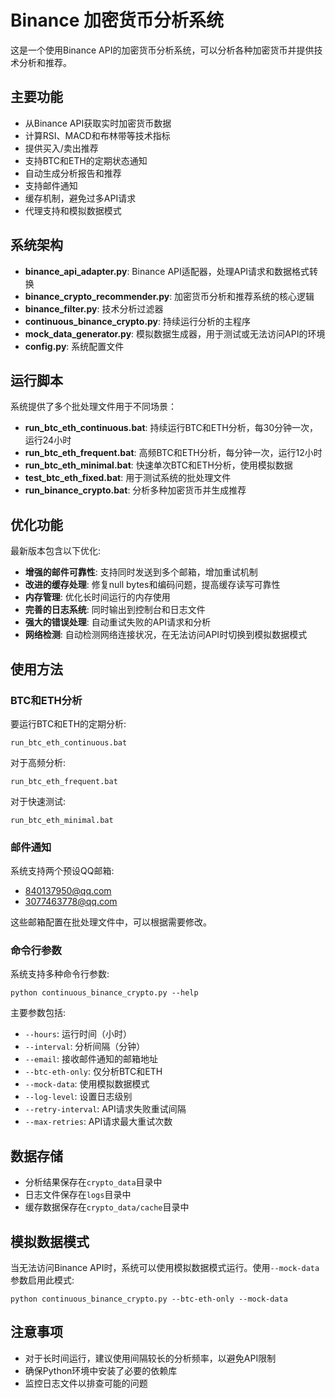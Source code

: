 # Binance 加密货币分析系统

这是一个使用Binance API的加密货币分析系统，可以分析各种加密货币并提供技术分析和推荐。

## 主要功能

- 从Binance API获取实时加密货币数据
- 计算RSI、MACD和布林带等技术指标
- 提供买入/卖出推荐
- 支持BTC和ETH的定期状态通知
- 自动生成分析报告和推荐
- 支持邮件通知
- 缓存机制，避免过多API请求
- 代理支持和模拟数据模式

## 系统架构

- **binance_api_adapter.py**: Binance API适配器，处理API请求和数据格式转换
- **binance_crypto_recommender.py**: 加密货币分析和推荐系统的核心逻辑
- **binance_filter.py**: 技术分析过滤器
- **continuous_binance_crypto.py**: 持续运行分析的主程序
- **mock_data_generator.py**: 模拟数据生成器，用于测试或无法访问API的环境
- **config.py**: 系统配置文件

## 运行脚本

系统提供了多个批处理文件用于不同场景：

- **run_btc_eth_continuous.bat**: 持续运行BTC和ETH分析，每30分钟一次，运行24小时
- **run_btc_eth_frequent.bat**: 高频BTC和ETH分析，每分钟一次，运行12小时
- **run_btc_eth_minimal.bat**: 快速单次BTC和ETH分析，使用模拟数据
- **test_btc_eth_fixed.bat**: 用于测试系统的批处理文件
- **run_binance_crypto.bat**: 分析多种加密货币并生成推荐

## 优化功能

最新版本包含以下优化:

- **增强的邮件可靠性**: 支持同时发送到多个邮箱，增加重试机制
- **改进的缓存处理**: 修复null bytes和编码问题，提高缓存读写可靠性
- **内存管理**: 优化长时间运行的内存使用
- **完善的日志系统**: 同时输出到控制台和日志文件
- **强大的错误处理**: 自动重试失败的API请求和分析
- **网络检测**: 自动检测网络连接状况，在无法访问API时切换到模拟数据模式

## 使用方法

### BTC和ETH分析

要运行BTC和ETH的定期分析:

```
run_btc_eth_continuous.bat
```

对于高频分析:

```
run_btc_eth_frequent.bat
```

对于快速测试:

```
run_btc_eth_minimal.bat
```

### 邮件通知

系统支持两个预设QQ邮箱:
- 840137950@qq.com
- 3077463778@qq.com

这些邮箱配置在批处理文件中，可以根据需要修改。

### 命令行参数

系统支持多种命令行参数:

```
python continuous_binance_crypto.py --help
```

主要参数包括:
- `--hours`: 运行时间（小时）
- `--interval`: 分析间隔（分钟）
- `--email`: 接收邮件通知的邮箱地址
- `--btc-eth-only`: 仅分析BTC和ETH
- `--mock-data`: 使用模拟数据模式
- `--log-level`: 设置日志级别
- `--retry-interval`: API请求失败重试间隔
- `--max-retries`: API请求最大重试次数

## 数据存储

- 分析结果保存在`crypto_data`目录中
- 日志文件保存在`logs`目录中
- 缓存数据保存在`crypto_data/cache`目录中

## 模拟数据模式

当无法访问Binance API时，系统可以使用模拟数据模式运行。使用`--mock-data`参数启用此模式:

```
python continuous_binance_crypto.py --btc-eth-only --mock-data
```

## 注意事项

- 对于长时间运行，建议使用间隔较长的分析频率，以避免API限制
- 确保Python环境中安装了必要的依赖库
- 监控日志文件以排查可能的问题 